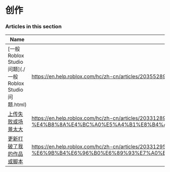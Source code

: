 # 创作  
### Articles in this section
Name|URL
-|-
[一般 Roblox Studio 问题](./一般 Roblox Studio 问题.html) |https://en.help.roblox.com/hc/zh-cn/articles/203552894-%E4%B8%80%E8%88%AC-Roblox-Studio-%E9%97%AE%E9%A2%98
[上传失败或场景太大](./上传失败或场景太大.html) |https://en.help.roblox.com/hc/zh-cn/articles/203312890-%E4%B8%8A%E4%BC%A0%E5%A4%B1%E8%B4%A5%E6%88%96%E5%9C%BA%E6%99%AF%E5%A4%AA%E5%A4%A7
[更新打破了我的作品或脚本](./更新打破了我的作品或脚本.html) |https://en.help.roblox.com/hc/zh-cn/articles/203312950-%E6%9B%B4%E6%96%B0%E6%89%93%E7%A0%B4%E4%BA%86%E6%88%91%E7%9A%84%E4%BD%9C%E5%93%81%E6%88%96%E8%84%9A%E6%9C%AC